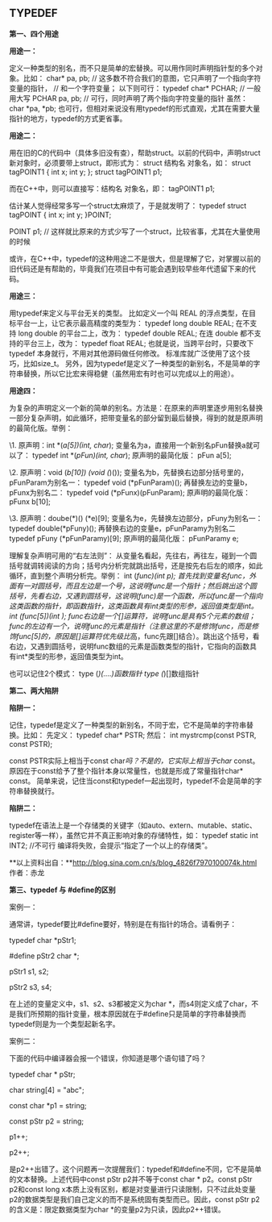 ## TYPEDEF

**第一、四个用途**

**用途一：**

定义一种类型的别名，而不只是简单的宏替换。可以用作同时声明指针型的多个对象。比如：
char* pa, pb; // 这多数不符合我们的意图，它只声明了一个指向字符变量的指针，
// 和一个字符变量；
以下则可行：
typedef char* PCHAR; // 一般用大写
PCHAR pa, pb; // 可行，同时声明了两个指向字符变量的指针
虽然：
char *pa, *pb;
也可行，但相对来说没有用typedef的形式直观，尤其在需要大量指针的地方，typedef的方式更省事。

**用途二：**

用在旧的C的代码中（具体多旧没有查），帮助struct。以前的代码中，声明struct新对象时，必须要带上struct，即形式为： struct 结构名 对象名，如：
struct tagPOINT1
{
int x;
int y;
};
struct tagPOINT1 p1;

而在C++中，则可以直接写：结构名 对象名，即：
tagPOINT1 p1;

估计某人觉得经常多写一个struct太麻烦了，于是就发明了：
typedef struct tagPOINT
{
int x;
int y;
}POINT;

POINT p1; // 这样就比原来的方式少写了一个struct，比较省事，尤其在大量使用的时候

或许，在C++中，typedef的这种用途二不是很大，但是理解了它，对掌握以前的旧代码还是有帮助的，毕竟我们在项目中有可能会遇到较早些年代遗留下来的代码。

**用途三：**

用typedef来定义与平台无关的类型。
比如定义一个叫 REAL 的浮点类型，在目标平台一上，让它表示最高精度的类型为：
typedef long double REAL;
在不支持 long double 的平台二上，改为：
typedef double REAL;
在连 double 都不支持的平台三上，改为：
typedef float REAL;
也就是说，当跨平台时，只要改下 typedef 本身就行，不用对其他源码做任何修改。
标准库就广泛使用了这个技巧，比如size_t。
另外，因为typedef是定义了一种类型的新别名，不是简单的字符串替换，所以它比宏来得稳健（虽然用宏有时也可以完成以上的用途）。

**用途四：**

为复杂的声明定义一个新的简单的别名。方法是：在原来的声明里逐步用别名替换一部分复杂声明，如此循环，把带变量名的部分留到最后替换，得到的就是原声明的最简化版。举例：

\1. 原声明：int *(*a[5])(int, char*);
变量名为a，直接用一个新别名pFun替换a就可以了：
typedef int *(*pFun)(int, char*);
原声明的最简化版：
pFun a[5];

\2. 原声明：void (*b[10]) (void (*)());
变量名为b，先替换右边部分括号里的，pFunParam为别名一：
typedef void (*pFunParam)();
再替换左边的变量b，pFunx为别名二：
typedef void (*pFunx)(pFunParam);
原声明的最简化版：
pFunx b[10];

\3. 原声明：doube(*)() (*e)[9];
变量名为e，先替换左边部分，pFuny为别名一：
typedef double(*pFuny)();
再替换右边的变量e，pFunParamy为别名二
typedef pFuny (*pFunParamy)[9];
原声明的最简化版：
pFunParamy e;

理解复杂声明可用的“右左法则”：
从变量名看起，先往右，再往左，碰到一个圆括号就调转阅读的方向；括号内分析完就跳出括号，还是按先右后左的顺序，如此循环，直到整个声明分析完。举例：
int (*func)(int *p);
首先找到变量名func，外面有一对圆括号，而且左边是一个*号，这说明func是一个指针；然后跳出这个圆括号，先看右边，又遇到圆括号，这说明(*func)是一个函数，所以func是一个指向这类函数的指针，即函数指针，这类函数具有int*类型的形参，返回值类型是int。
int (*func[5])(int *);
func右边是一个[]运算符，说明func是具有5个元素的数组；func的左边有一个*，说明func的元素是指针（注意这里的*不是修饰func，而是修饰func[5]的，原因是[]运算符优先级比*高，func先跟[]结合）。跳出这个括号，看右边，又遇到圆括号，说明func数组的元素是函数类型的指针，它指向的函数具有int*类型的形参，返回值类型为int。

也可以记住2个模式：
type (*)(....)函数指针
type (*)[]数组指针

**第二、两大陷阱**

**陷阱一：**

记住，typedef是定义了一种类型的新别名，不同于宏，它不是简单的字符串替换。比如：
先定义：
typedef char* PSTR;
然后：
int mystrcmp(const PSTR, const PSTR);

const PSTR实际上相当于const char*吗？不是的，它实际上相当于char* const。
原因在于const给予了整个指针本身以常量性，也就是形成了常量指针char* const。
简单来说，记住当const和typedef一起出现时，typedef不会是简单的字符串替换就行。

**陷阱二：**

typedef在语法上是一个存储类的关键字（如auto、extern、mutable、static、register等一样），虽然它并不真正影响对象的存储特性，如：
typedef static int INT2; //不可行
编译将失败，会提示“指定了一个以上的存储类”。

**以上资料出自：**http://blog.sina.com.cn/s/blog_4826f7970100074k.html 作者：赤龙

**第三、typedef 与 #define的区别**

案例一：

通常讲，typedef要比#define要好，特别是在有指针的场合。请看例子：

typedef char *pStr1;

\#define pStr2 char *;

pStr1 s1, s2;

pStr2 s3, s4;

在上述的变量定义中，s1、s2、s3都被定义为char *，而s4则定义成了char，不是我们所预期的指针变量，根本原因就在于#define只是简单的字符串替换而typedef则是为一个类型起新名字。

案例二：

下面的代码中编译器会报一个错误，你知道是哪个语句错了吗？

typedef char * pStr;

char string[4] = "abc";

const char *p1 = string;

const pStr p2 = string;

p1++;

p2++;

是p2++出错了。这个问题再一次提醒我们：typedef和#define不同，它不是简单的文本替换。上述代码中const pStr p2并不等于const char * p2。const pStr p2和const long x本质上没有区别，都是对变量进行只读限制，只不过此处变量p2的数据类型是我们自己定义的而不是系统固有类型而已。因此，const pStr p2的含义是：限定数据类型为char *的变量p2为只读，因此p2++错误。